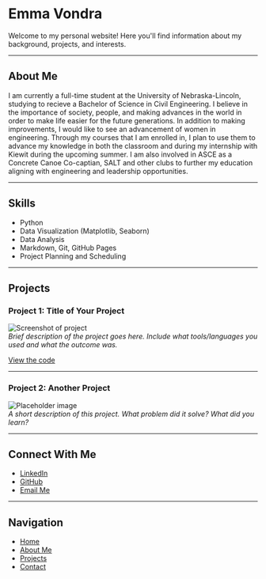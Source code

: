 # Emma Vondra

Welcome to my personal website! Here you'll find information about my background, projects, and interests.

---

## About Me

I am currently a full-time student at the University of Nebraska-Lincoln,  studying to recieve a Bachelor of Science in Civil Engineering. I believe in the importance of society, people, and making advances in the world in order to make life easier for the future generations.  In addition to making improvements, I would like to see an advancement of women in engineering. Through my courses that I am enrolled in, I plan to use them to advance my knowledge in both the classroom and during my internship with Kiewit during the upcoming summer. I am also involved in ASCE as a Concrete Canoe Co-captian, SALT and other clubs to further my education aligning with engineering and leadership opportunities.

---

## Skills

- Python  
- Data Visualization (Matplotlib, Seaborn)  
- Data Analysis  
- Markdown, Git, GitHub Pages
- Project Planning and Scheduling

---

## Projects

### Project 1: Title of Your Project
![Screenshot of project](images/project1.png)  
*Brief description of the project goes here. Include what tools/languages you used and what the outcome was.*

[View the code](https://github.com/yourusername/project1)

---

### Project 2: Another Project
![Placeholder image](images/project2.jpg)  
*A short description of this project. What problem did it solve? What did you learn?*

---

## Connect With Me

- [LinkedIn](https://www.linkedin.com/in/emma-vondra-a4822126a/)
- [GitHub](https://github.com/yourusername)  
- [Email Me](evondra3@huskers.unl.edu)

---

## Navigation

- [Home](index.md)  
- [About Me](about.md)  
- [Projects](projects.md)  
- [Contact](contact.md)
